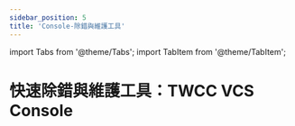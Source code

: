 ```yaml
---
sidebar_position: 5
title: 'Console-除錯與維護工具'
---
```


import Tabs from '@theme/Tabs';
import TabItem from '@theme/TabItem';

# 快速除錯與維護工具：TWCC VCS Console

